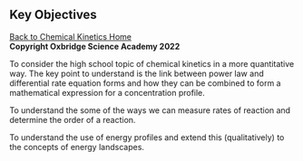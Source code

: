 ## Key Objectives
[Back to Chemical Kinetics Home](./contents.md)<br /> **Copyright Oxbridge Science Academy 2022**


To consider the high school topic of chemical kinetics in a more quantitative way. The key point to understand is the link between power law and differential rate equation forms and how they can be combined to form a mathematical expression for a concentration profile.
 
To understand the some of the ways we can measure rates of reaction and determine the order of a reaction. 
 
To understand the use of energy profiles and extend this (qualitatively) to the concepts of energy landscapes. 
 
